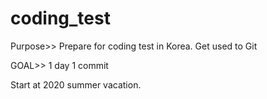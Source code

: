 # coding_test

Purpose>>
Prepare for coding test in Korea.
Get used to Git

GOAL>>
1 day 1 commit

Start at 2020 summer vacation.
